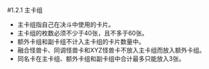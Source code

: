 #1.2.1        主卡组
* 主卡组指自己在决斗中使用的卡片。
* 主卡组的枚数必须不少于40张，且不多于60张。
* 额外卡组和副卡组不计入主卡组的卡片数量中。
* 融合怪兽卡、同调怪兽卡和XYZ怪兽卡不放入主卡组而放入额外卡组。
* 同名卡在主卡组、额外卡组和副卡组中合计最多只能放入3张。
